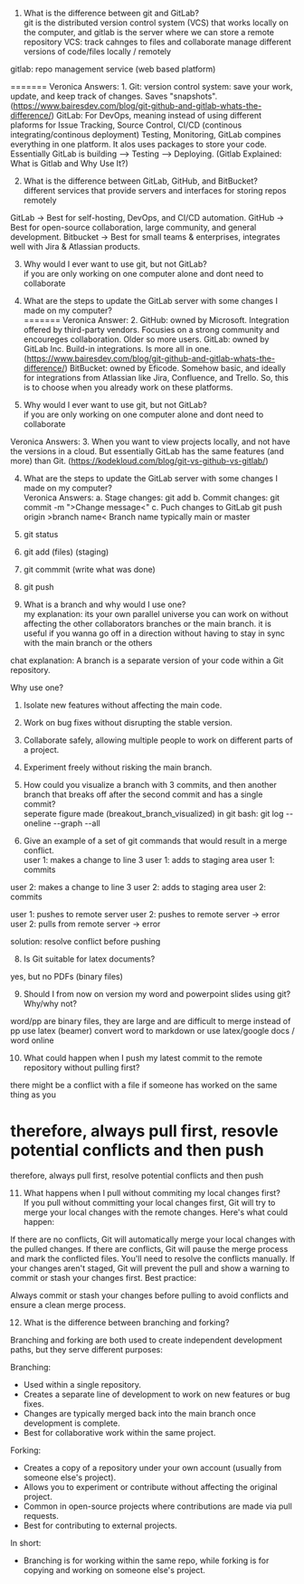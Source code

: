 1.	What is the difference between git and GitLab?  
git is the distributed version control system (VCS) that works locally on the computer, and gitlab is the server where we can store a remote repository
VCS: track cahnges to files and collaborate 
manage different versions of code/files locally / remotely

gitlab: repo management service (web based platform)


=======
Veronica Answers:
    1. Git: version control system: save your work, update, and keep track of changes. Saves "snapshots".
    (https://www.bairesdev.com/blog/git-github-and-gitlab-whats-the-difference/)
    GitLab: For DevOps, meaning instead of using different plaforms for Issue Tracking, Source Control, CI/CD (continous integrating/continous deployment) Testing, Monitoring, GitLab compines everything in one platform. It alos uses packages to store your code.
    Essentially GitLab is building --> Testing --> Deploying. 
    (Gitlab Explained: What is Gitlab and Why Use It?)


2.	What is the difference between GitLab, GitHub, and BitBucket?  
different services that provide servers and interfaces for storing repos remotely

GitLab → Best for self-hosting, DevOps, and CI/CD automation.
GitHub → Best for open-source collaboration, large community, and general development.
Bitbucket → Best for small teams & enterprises, integrates well with Jira & Atlassian products.


3.	Why would I ever want to use git, but not GitLab?  
if you are only working on one computer alone and dont need to collaborate 

4.	What are the steps to update the GitLab server with some changes I made on my computer?  
=======
Veronica Answer:
    2. GitHub: owned by Microsoft. Integration offered by third-party vendors. Focusies on a strong community and encoureges collaboration. Older so more users. 
    GitLab: owned by GitLab Inc. Build-in integrations. Is more all in one. 
    (https://www.bairesdev.com/blog/git-github-and-gitlab-whats-the-difference/)
    BitBucket: owned by Eficode. Somehow basic, and ideally for integrations from Atlassian like Jira, Confluence, and Trello. So, this is to choose when you already work on these platforms. 

3.	Why would I ever want to use git, but not GitLab?  
if you are only working on one computer alone and dont need to collaborate 

Veronica Answers:
    3. When you want to view projects locally, and not have the versions in a cloud. But essentially GitLab has the same features (and more) than Git. 
    (https://kodekloud.com/blog/git-vs-github-vs-gitlab/)

4.	What are the steps to update the GitLab server with some changes I made on my computer?  
Veronica Answers:
        a. Stage changes:
            git add
        b. Commit changes:
            git commit -m ">Change message<"
        c. Puch changes to GitLab 
            git push origin >branch name<
            Branch name typically main or master

0. git status
1. git add (files) (staging)
2. git commmit (write what was done)
3. git push

5.	What is a branch and why would I use one?  
my explanation:
its your own parallel universe you can work on without affecting the other collaborators branches or the main branch. 
it is useful if you wanna go off in a direction without having to stay in sync with the main branch or the others

chat explanation:
A branch is a separate version of your code within a Git repository.  

Why use one?  
1. Isolate new features without affecting the main code.  
2. Work on bug fixes without disrupting the stable version.  
3. Collaborate safely, allowing multiple people to work on different parts of a project.  
4. Experiment freely without risking the main branch.  

6.	How could you visualize a branch with 3 commits, and then another branch that breaks off after the second commit and has a single commit?  
seperate figure made (breakout_branch_visualized)
in git bash:
git log --oneline --graph --all


7.	Give an example of a set of git commands that would result in a merge conflict.  
user 1: makes a change to line 3
user 1: adds to staging area
user 1: commits 

user 2: makes a change to line 3
user 2: adds to staging area
user 2: commits 

user 1: pushes to remote server
user 2: pushes to remote server -> error
user 2: pulls from remote server -> error

solution: resolve conflict before pushing

8.	Is Git suitable for latex documents? 

yes, but no PDFs (binary files) 

9.	Should I from now on version my word and powerpoint slides using git? Why/why not?  

word/pp are binary files, they are large and are difficult to merge
instead of pp use latex (beamer)
convert word to markdown or use latex/google docs / word online

10.	What could happen when I push my latest commit to the remote repository without pulling first?  

there might be a conflict with a file if someone has worked on the same thing as you 

therefore, always pull first, resovle potential conflicts and then push
=======
therefore, always pull first, resolve potential conflicts and then push



11.	What happens when I pull without commiting my local changes first?  
If you pull without committing your local changes first, Git will try to merge your local changes with the remote changes. Here's what could happen:

If there are no conflicts, Git will automatically merge your local changes with the pulled changes.
If there are conflicts, Git will pause the merge process and mark the conflicted files. You'll need to resolve the conflicts manually.
If your changes aren't staged, Git will prevent the pull and show a warning to commit or stash your changes first.
Best practice:

Always commit or stash your changes before pulling to avoid conflicts and ensure a clean merge process.

12.	What is the difference between branching and forking?

Branching and forking are both used to create independent development paths, but they serve different purposes:

 Branching:
- Used within a single repository.
- Creates a separate line of development to work on new features or bug fixes.
- Changes are typically merged back into the main branch once development is complete.
- Best for collaborative work within the same project.

 Forking:
- Creates a copy of a repository under your own account (usually from someone else's project).
- Allows you to experiment or contribute without affecting the original project.
- Common in open-source projects where contributions are made via pull requests.
- Best for contributing to external projects.

In short:  
- Branching is for working within the same repo, while forking is for copying and working on someone else's project.